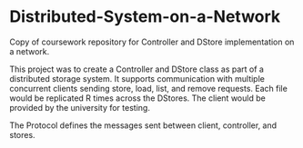 # Distributed-System-on-a-Network
Copy of coursework repository for Controller and DStore implementation on a network.

This project was to create a Controller and DStore class as part of a distributed storage system.
It supports communication with multiple concurrent clients sending store, load, list, and remove requests. Each file would be replicated R times across the DStores.
The client would be provided by the university for testing.

The Protocol defines the messages sent between client, controller, and stores.
